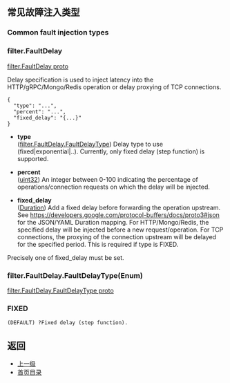 ## 常见故障注入类型

### Common fault injection types
### filter.FaultDelay
[filter.FaultDelay proto]()

Delay specification is used to inject latency into the HTTP/gRPC/Mongo/Redis operation or delay proxying of TCP connections.

```
{
  "type": "...",
  "percent": "...",
  "fixed_delay": "{...}"
}
```
- **type**</br>
	([filter.FaultDelay.FaultDelayType](#)) Delay type to use (fixed|exponential|..). Currently, only fixed delay (step function) is supported.

- **percent**</br>
	([uint32](https://developers.google.com/protocol-buffers/docs/proto#scalar)) An integer between 0-100 indicating the percentage of operations/connection requests on which the delay will be injected.

- **fixed_delay**</br>
	([Duration](https://developers.google.com/protocol-buffers/docs/reference/google.protobuf#duration)) Add a fixed delay before forwarding the operation upstream. See https://developers.google.com/protocol-buffers/docs/proto3#json for the JSON/YAML Duration mapping. For HTTP/Mongo/Redis, the specified delay will be injected before a new request/operation. For TCP connections, the proxying of the connection upstream will be delayed for the specified period. This is required if type is FIXED.


Precisely one of fixed_delay must be set.

### filter.FaultDelay.FaultDelayType(Enum)
[filter.FaultDelay.FaultDelayType proto]()

### FIXED
	(DEFAULT) ?Fixed delay (step function).




## 返回
- [上一级](../Filters.md)
- [首页目录](../../README.md)